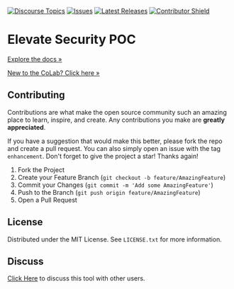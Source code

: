 [![Discourse Topics][discourse-shield]][discourse-url]
[![Issues][issues-shield]][issues-url]
[![Latest Releases][release-shield]][release-url]
[![Contributor Shield][contributor-shield]][contributors-url]

[discourse-shield]:https://img.shields.io/discourse/topics?label=Discuss%20This%20Tool&server=https%3A%2F%2Fdeveloper.sailpoint.com%2Fdiscuss
[discourse-url]:https://developer.sailpoint.com/discuss/tag/workflows
[issues-shield]:https://img.shields.io/github/issues/sailpoint-oss/colab-sp-elevate-security-poc?label=Issues
[issues-url]:https://github.com/sailpoint-oss/colab-sp-elevate-security-poc/issues
[release-shield]: https://img.shields.io/github/v/release/sailpoint-oss/colab-sp-elevate-security-poc?label=Current%20Release
[release-url]:https://github.com/sailpoint-oss/colab-sp-elevate-security-poc/releases
[contributor-shield]:https://img.shields.io/github/contributors/sailpoint-oss/colab-sp-elevate-security-poc?label=Contributors
[contributors-url]:https://github.com/sailpoint-oss/colab-sp-elevate-security-poc/graphs/contributors

# Elevate Security POC
[Explore the docs »](https://developer.sailpoint.com/discuss/t/elevate-security-connector/18256/2)

[New to the CoLab? Click here »](https://developer.sailpoint.com/discuss/t/about-the-sailpoint-developer-community-colab/11230)

<!-- CONTRIBUTING -->
## Contributing

Contributions are what make the open source community such an amazing place to learn, inspire, and create. Any contributions you make are **greatly appreciated**.

If you have a suggestion that would make this better, please fork the repo and create a pull request. You can also simply open an issue with the tag `enhancement`.
Don't forget to give the project a star! Thanks again!

1. Fork the Project
2. Create your Feature Branch (`git checkout -b feature/AmazingFeature`)
3. Commit your Changes (`git commit -m 'Add some AmazingFeature'`)
4. Push to the Branch (`git push origin feature/AmazingFeature`)
5. Open a Pull Request

<!-- LICENSE -->
## License

Distributed under the MIT License. See `LICENSE.txt` for more information.

<!-- CONTACT -->
## Discuss
[Click Here](https://developer.sailpoint.com/discuss/t/elevate-security-connector/18256/2) to discuss this tool with other users.
